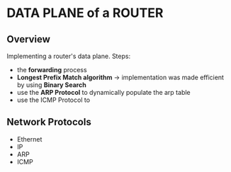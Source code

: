 # DATA PLANE of a ROUTER
Overview
--
Implementing a router's data plane.
Steps:
- the **forwarding** process
- **Longest Prefix Match algorithm** -> implementation was made efficient by using **Binary Search**
- use the **ARP Protocol** to dynamically populate the arp table
- use the ICMP Protocol to
  
Network Protocols
---
- Ethernet
- IP
- ARP
- ICMP
